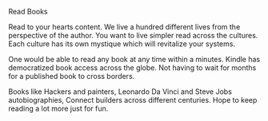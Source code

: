 Read Books

Read to your hearts content. 
We live a hundred different lives from the perspective of the author. You want to live simpler read across the cultures. Each culture has its own mystique which will revitalize your systems.

One would be able to read any book at any time within a minutes. 
Kindle has democratized book access across the globe. Not having to wait for months for a published book to cross borders.

Books like Hackers and painters,  Leonardo Da Vinci and Steve Jobs autobiographies, Connect builders across different centuries.  Hope to keep reading a lot more just for fun.